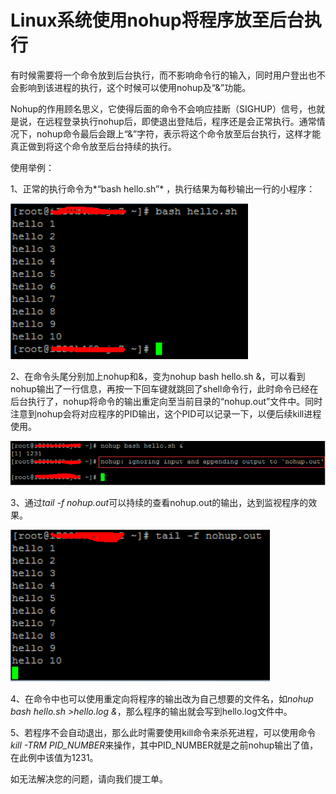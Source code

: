 # Linux系统使用nohup将程序放至后台执行




有时候需要将一个命令放到后台执行，而不影响命令行的输入，同时用户登出也不会影响到该进程的执行，这个时候可以使用nohup及“&”功能。



Nohup的作用顾名思义，它使得后面的命令不会响应挂断（SIGHUP）信号，也就是说，在远程登录执行nohup后，即使退出登陆后，程序还是会正常执行。通常情况下，nohup命令最后会跟上“&”字符，表示将这个命令放至后台执行，这样才能真正做到将这个命令放至后台持续的执行。



使用举例：

1、正常的执行命令为*“bash hello.sh”* ，执行结果为每秒输出一行的小程序：

![](https://github.com/jdcloudcom/cn/blob/cn-VirtualMachine-Linux/image/Elastic-Compute/Virtual-Machine/Linux/Linux%E7%B3%BB%E7%BB%9F%E4%BD%BF%E7%94%A8nohup%E5%B0%86%E7%A8%8B%E5%BA%8F%E6%94%BE%E8%87%B3%E5%90%8E%E5%8F%B0%E6%89%A7%E8%A1%8C01.png)

2、在命令头尾分别加上nohup和&，变为nohup bash hello.sh &，可以看到nohup输出了一行信息，再按一下回车键就跳回了shell命令行，此时命令已经在后台执行了，nohup将命令的输出重定向至当前目录的“nohup.out”文件中。同时注意到nohup会将对应程序的PID输出，这个PID可以记录一下，以便后续kill进程使用。

![](https://github.com/jdcloudcom/cn/blob/cn-VirtualMachine-Linux/image/Elastic-Compute/Virtual-Machine/Linux/Linux%E7%B3%BB%E7%BB%9F%E4%BD%BF%E7%94%A8nohup%E5%B0%86%E7%A8%8B%E5%BA%8F%E6%94%BE%E8%87%B3%E5%90%8E%E5%8F%B0%E6%89%A7%E8%A1%8C02.png)

3、通过*tail -f nohup.out*可以持续的查看nohup.out的输出，达到监视程序的效果。

![](https://github.com/jdcloudcom/cn/blob/cn-VirtualMachine-Linux/image/Elastic-Compute/Virtual-Machine/Linux/Linux%E7%B3%BB%E7%BB%9F%E4%BD%BF%E7%94%A8nohup%E5%B0%86%E7%A8%8B%E5%BA%8F%E6%94%BE%E8%87%B3%E5%90%8E%E5%8F%B0%E6%89%A7%E8%A1%8C03.png)

4、在命令中也可以使用重定向将程序的输出改为自己想要的文件名，如*nohup bash hello.sh >hello.log &*，那么程序的输出就会写到hello.log文件中。



5、若程序不会自动退出，那么此时需要使用kill命令来杀死进程，可以使用命令*kill -TRM PID_NUMBER*来操作，其中PID_NUMBER就是之前nohup输出了值，在此例中该值为1231。



如无法解决您的问题，请向我们提工单。

